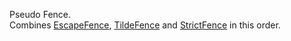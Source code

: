 Pseudo Fence.  
Combines [EscapeFence](/grunt-build-include/classes/src_modules_fences.escapefence.html), [TildeFence](/grunt-build-include/classes/src_modules_fences.tildefence.html) and [StrictFence](/grunt-build-include/classes/src_modules_fences.strictfence.html) in this order.  